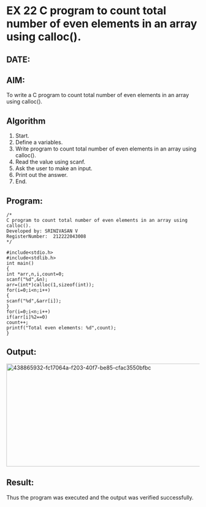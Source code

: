 # EX 22 C program to count total number of even elements in an array using calloc().
## DATE:
## AIM:
To write a C program to count total number of even elements in an array using calloc().

## Algorithm
1. Start.
2. Define a variables.
3. Write program to count total number of even elements in an array using calloc().
4. Read the value using scanf.
5. Ask the user to make an input.
6. Print out the answer.
7. End.  

## Program:
```
/*
C program to count total number of even elements in an array using calloc().
Developed by: SRINIVASAN V
RegisterNumber:  212222043008
*/
```
```
#include<stdio.h> 
#include<stdlib.h> 
int main()
{
int *arr,n,i,count=0; 
scanf("%d",&n); 
arr=(int*)calloc(1,sizeof(int)); 
for(i=0;i<n;i++)
{
scanf("%d",&arr[i]);
}
for(i=0;i<n;i++)
if(arr[i]%2==0) 
count++;
printf("Total even elements: %d",count);
}
```
## Output:
<img width="899" height="268" alt="438865932-fc17064a-f203-40f7-be85-cfac3550bfbc" src="https://github.com/user-attachments/assets/81fb94ba-0715-417f-a6ef-b5720efea9be" />


## Result:
Thus the program was executed and the output was verified successfully.
